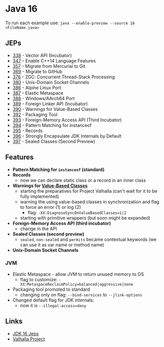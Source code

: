 # Java 16

To run each example use: `java --enable-preview --source 16 <FileName.java>`

## JEPs

* [338](https://openjdk.java.net/jeps/338) - Vector API (Incubator)
* [347](https://openjdk.java.net/jeps/347) - Enable C++14 Language Features
* [357](https://openjdk.java.net/jeps/357) - Migrate from Mercurial to Git
* [369](https://openjdk.java.net/jeps/369) - Migrate to GitHub
* [376](https://openjdk.java.net/jeps/376) - ZGC: Concurrent Thread-Stack Processing
* [380](https://openjdk.java.net/jeps/380) - Unix-Domain Socket Channels
* [386](https://openjdk.java.net/jeps/386) - Alpine Linux Port
* [387](https://openjdk.java.net/jeps/387) - Elastic Metaspace
* [388](https://openjdk.java.net/jeps/388) - Windows/AArch64 Port
* [389](https://openjdk.java.net/jeps/389) - Foreign Linker API (Incubator)
* [390](https://openjdk.java.net/jeps/390) - Warnings for Value-Based Classes
* [392](https://openjdk.java.net/jeps/392) - Packaging Tool
* [393](https://openjdk.java.net/jeps/393) - Foreign-Memory Access API (Third Incubator)
* [394](https://openjdk.java.net/jeps/394) - Pattern Matching for instanceof
* [395](https://openjdk.java.net/jeps/395) - Records
* [396](https://openjdk.java.net/jeps/396) - Strongly Encapsulate JDK Internals by Default
* [397](https://openjdk.java.net/jeps/397) - Sealed Classes (Second Preview)

## Features

* **Pattern Matching for `instanceof` (standard)**
* **Records**
  * now we can declare static class or a record in an inner class
* **Warnings for [Value-Based Classes](https://docs.oracle.com/en/java/javase/15/docs/api/java.base/java/lang/doc-files/ValueBased.html)**
  * starting the preparatives for Project Valhalla (can't wait for it to be fully implemented)
  * warning the using value-based classes in synchronization and flag to force an error (1) or log (2)
    * flag: `-XX:DiagnoseSyncOnValueBasedClasses=1|2`
  * starting with primitive wrappers (but soon might be expanded)
* **Foreign-Memory Access API (third incubator)**
  * change in the API
* **Sealed Classes (second preview)**
  * `sealed`, `non-sealed` and `permits` became contextual keywords (we can use it as var name or method name)
* **Unix-Domain Socket Channels**

### JVM

* Elastic Metaspace - allow JVM to return unused memory to OS
  * flag to customize: `-XX:MetaspaceReclaimPolicy=balanced|aggressive|none`
* Packaging tool promoted to standard
  * changing only on flag: `--bind-services` to `--jlink-options`
* Changed default flag for JDK internals:
  * now it is `--illegal-access=deny`

## Links

* [JDK 16 Jeps](https://openjdk.java.net/projects/jdk/16/)
* [Valhalla Project](https://openjdk.java.net/projects/valhalla/)
